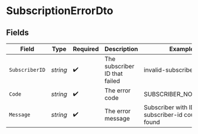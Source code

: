 # SubscriptionErrorDto


## Fields

| Field                                                       | Type                                                        | Required                                                    | Description                                                 | Example                                                     |
| ----------------------------------------------------------- | ----------------------------------------------------------- | ----------------------------------------------------------- | ----------------------------------------------------------- | ----------------------------------------------------------- |
| `SubscriberID`                                              | *string*                                                    | :heavy_check_mark:                                          | The subscriber ID that failed                               | invalid-subscriber-id                                       |
| `Code`                                                      | *string*                                                    | :heavy_check_mark:                                          | The error code                                              | SUBSCRIBER_NOT_FOUND                                        |
| `Message`                                                   | *string*                                                    | :heavy_check_mark:                                          | The error message                                           | Subscriber with ID invalid-subscriber-id could not be found |